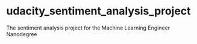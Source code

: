 # udacity_sentiment_analysis_project
The sentiment analysis project for the Machine Learning Engineer Nanodegree
